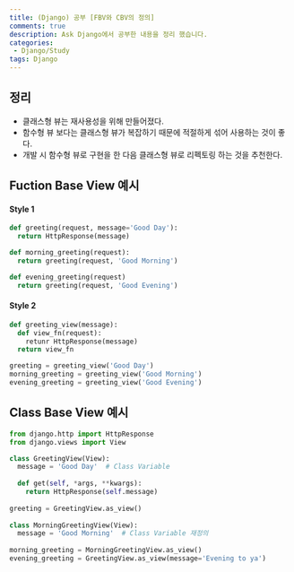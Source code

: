 ```yaml
---
title: (Django) 공부 [FBV와 CBV의 정의]
comments: true
description: Ask Django에서 공부한 내용을 정리 했습니다.
categories:
 - Django/Study
tags: Django 
---
```


## 정리
- 클래스형 뷰는 재사용성을 위해 만들어졌다.
- 함수형 뷰 보다는 클래스형 뷰가 복잡하기 때문에 적절하게 섞어 사용하는 것이 좋다.
- 개발 시 함수형 뷰로 구현을 한 다음 클래스형 뷰로 리펙토링 하는 것을 추천한다.

## Fuction Base View 예시

#### Style 1
```python
def greeting(request, message='Good Day'):
  return HttpResponse(message)

def morning_greeting(request):
  return greeting(request, 'Good Morning')

def evening_greeting(request)
  return greeting(request, 'Good Evening')
```
#### Style 2
```python
def greeting_view(message):
  def view_fn(request):
    retunr HttpResponse(message)
  return view_fn

greeting = greeting_view('Good Day')
morning_greeting = greeting_view('Good Morning')
evening_greeting = greeting_view('Good Evening')
```

## Class Base View 예시
```python
from django.http import HttpResponse
from django.views import View

class GreetingView(View):
  message = 'Good Day'  # Class Variable
  
  def get(self, *args, **kwargs):
    return HttpResponse(self.message)
    
greeting = GreetingView.as_view()
    
class MorningGreetingView(View):
  message = 'Good Morning'  # Class Variable 재정의
  
morning_greeting = MorningGreetingView.as_view()
evening_greeting = GreetingView.as_view(message='Evening to ya')
```